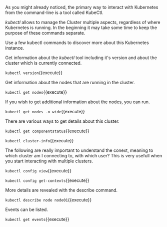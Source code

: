 
As you might already noticed, the primary way to interact with Kubernetes from the command-line is a tool called KubeCtl.

_kubectl_ allows to manage the Cluster multiple aspects, regardless of where Kubernetes is running. In the beginning it may take some time to keep the purpose of these commands separate.

Use a few kubectl commands to discover more about this Kubernetes instance.

Get information about the _kubectl_ tool including it's version and about the cluster which is currently connected.

`kubectl version`{{execute}}

Get information about the nodes that are running in the cluster.

`kubectl get nodes`{{execute}}

If you wish to get additional information about the nodes, you can run.

`kubectl get nodes -o wide`{{execute}}

There are various ways to get details about this cluster.

`kubectl get componentstatus`{{execute}}

`kubectl cluster-info`{{execute}}

The following are really important to understand the conext, meaning to which cluster am I connecting to, with which user? This is very usefull when you start interacting with multiple clusters.

`kubectl config view`{{execute}}

`kubectl config get-contexts`{{execute}}

More details are revealed with the describe command.

`kubectl describe node node01`{{execute}}

Events can be listed.

`kubectl get events`{{execute}}
